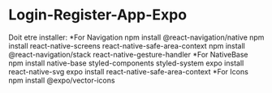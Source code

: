 # Login-Register-App-Expo
Doit etre installer: 
*For Navigation 
npm install @react-navigation/native
npm install react-native-screens react-native-safe-area-context
npm install @react-navigation/stack react-native-gesture-handler 
*For NativeBase 
npm install native-base styled-components styled-system
expo install react-native-svg 
expo install react-native-safe-area-context 
*For Icons
npm install @expo/vector-icons
